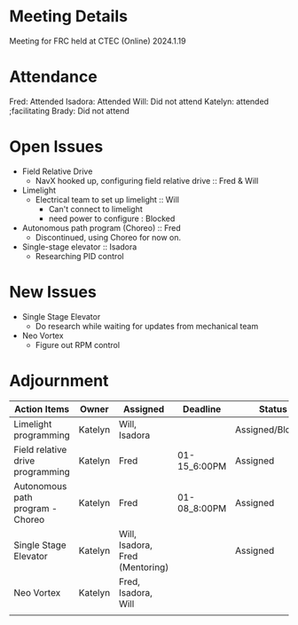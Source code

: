 ﻿# Meeting Details
Meeting for FRC held at CTEC (Online) 2024.1.19

# Attendance 
Fred: Attended
Isadora: Attended
Will: Did not attend
Katelyn: attended ;facilitating
Brady: Did not attend 

# Open Issues
- Field Relative Drive
    - NavX hooked up, configuring field relative drive :: Fred & Will
- Limelight
    - Electrical team to set up limelight :: Will 
        - Can't connect to limelight 
        - need power to configure : Blocked 
- Autonomous path program (Choreo) :: Fred 
    - Discontinued, using Choreo for now on.
- Single-stage elevator :: Isadora
    - Researching PID control


# New Issues
- Single Stage Elevator
    - Do research while waiting for updates from mechanical team
- Neo Vortex	 	
	- Figure out RPM control 
# Adjournment

| Action Items | Owner | Assigned | Deadline | Status
|--------------|-------|----------|--------|---
|Limelight programming|Katelyn|Will, Isadora| |Assigned/Blocked
|Field relative drive programming|Katelyn|Fred|01-15_6:00PM|Assigned
|Autonomous path program - Choreo|Katelyn|Fred|01-08_8:00PM|Assigned
|Single Stage Elevator|Katelyn| Will, Isadora, Fred (Mentoring)||Assigned
|Neo Vortex|Katelyn|Fred, Isadora, Will ||
|||||

